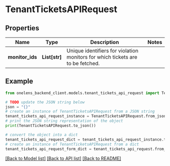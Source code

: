# TenantTicketsAPIRequest


## Properties

Name | Type | Description | Notes
------------ | ------------- | ------------- | -------------
**monitor_ids** | **List[str]** | Unique identifiers for violation monitors for which  tickets are to be fetched. | 

## Example

```python
from onelens_backend_client.models.tenant_tickets_api_request import TenantTicketsAPIRequest

# TODO update the JSON string below
json = "{}"
# create an instance of TenantTicketsAPIRequest from a JSON string
tenant_tickets_api_request_instance = TenantTicketsAPIRequest.from_json(json)
# print the JSON string representation of the object
print(TenantTicketsAPIRequest.to_json())

# convert the object into a dict
tenant_tickets_api_request_dict = tenant_tickets_api_request_instance.to_dict()
# create an instance of TenantTicketsAPIRequest from a dict
tenant_tickets_api_request_form_dict = tenant_tickets_api_request.from_dict(tenant_tickets_api_request_dict)
```
[[Back to Model list]](../README.md#documentation-for-models) [[Back to API list]](../README.md#documentation-for-api-endpoints) [[Back to README]](../README.md)


